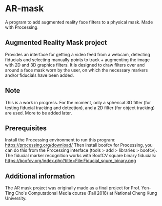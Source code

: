 # AR-mask
A program to add augmented reality face filters to a physical mask.  Made with Processing.

## Augmented Reality Mask project
Provides an interface for getting a video feed from a webcam, detecting fiducials and selecting manually points to track + augmenting the image with 2D and 3D graphics filters.
It is designed to draw filters over and around a face mask worn by the user, on which the necessary markers and/or fiducials have been added.

## Note
This is a work in progress.
For the moment, only a spherical 3D filter (for testing fiducial tracking and detection), and a 2D filter (for object tracking) are used. More to be added later.

## Prerequisites
Install the Processing environment to run this program: https://processing.org/download/
Then install boofcv for Processing, you can do this from the Processing interface (tools > add > libraries > boofcv).
The fiducial marker recognition works with BoofCV square binary fiducials:
https://boofcv.org/index.php?title=File:Fiducial_squre_binary.png

## Additional information
The AR mask project was originally made as a final project for Prof. Yen-Ting Cho's Computational Media course (Fall 2018) at National Cheng Kung University.
